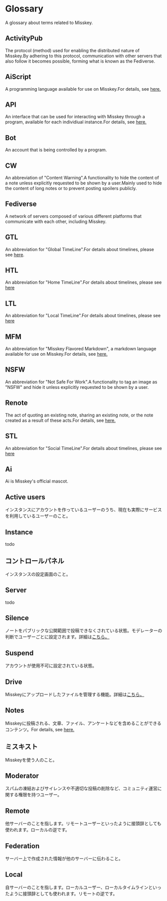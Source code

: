 # Glossary
A glossary about terms related to Misskey.

## ActivityPub
The protocol (method) used for enabling the distributed nature of Misskey.By adhering to this protocol, communication with other servers that also follow it becomes possible, forming what is known as the Fediverse.

## AiScript
A programming language available for use on Misskey.For details, see [here.](../advanced/aiscript)

## API
An interface that can be used for interacting with Misskey through a program, available for each individiual instance.For details, see [here.](../advanced/api)

## Bot
An account that is being controlled by a program.

## CW
An abbreviation of "Content Warning".A functionality to hide the content of a note unless explicitly requested to be shown by a user.Mainly used to hide the content of long notes or to prevent posting spoilers publicly.

## Fediverse
A network of servers composed of various different platforms that communicate with each other, including Misskey.

## GTL
An abbreviation for "Global TimeLine".For details about timelines, please see [here](../features/timeline).

## HTL
An abbreviation for "Home TimeLine".For details about timelines, please see [here](../features/timeline)

## LTL
An abbreviation for "Local TimeLine".For details about timelines, please see [here](../features/timeline)

## MFM
An abbreviation for "Misskey Flavored Markdown", a markdown language available for use on Misskey.For details, see [here.](../features/mfm)

## NSFW
An abbreviation for "Not Safe For Work".A functionality to tag an image as "NSFW" and hide it unless explicitly requested to be shown by a user.

## Renote
The act of quoting an existing note, sharing an existing note, or the note created as a result of these acts.For details, see [here.](../features/note)

## STL
An abbreviation for "Social TimeLine".For details about timelines, please see [here](../features/timeline)

## Ai
Ai is Misskey's official mascot.

## Active users
インスタンスにアカウントを作っているユーザーのうち、現在も実際にサービスを利用しているユーザーのこと。

## Instance
todo

## コントロールパネル
インスタンスの設定画面のこと。

## Server
todo

## Silence
ノートをパブリックな公開範囲で投稿できなくされている状態。モデレーターの判断でユーザーごとに設定されます。詳細は[こちら。](../features/silence)

## Suspend
アカウントが使用不可に設定されている状態。

## Drive
Misskeyにアップロードしたファイルを管理する機能。詳細は[こちら。](../features/drive)

## Notes
Misskeyに投稿される、文章、ファイル、アンケートなどを含めることができるコンテンツ。For details, see [here.](../features/note)

## ミスキスト
Misskeyを使う人のこと。

## Moderator
スパムの凍結およびサイレンスや不適切な投稿の削除など、コミュニティ運営に関する権限を持つユーザー。

## Remote
他サーバーのことを指します。リモートユーザーといったように接頭辞としても使われます。ローカルの逆です。

## Federation
サーバー上で作成された情報が他のサーバーに伝わること。

## Local
自サーバーのことを指します。ローカルユーザー、ローカルタイムラインといったように接頭辞としても使われます。リモートの逆です。
